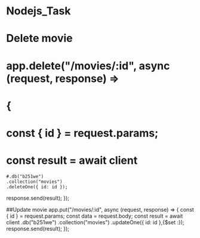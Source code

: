 # Nodejs_Task

# Delete movie
# app.delete("/movies/:id", async (request, response) => 
# {
  # const { id } = request.params;
  # const result = await client
    #.db("b251we")
    .collection("movies")
    .deleteOne({ id: id });
  response.send(result);
});

##Update movie
app.put("/movies/:id", async (request, response) => {
  const { id } = request.params;
  const data = request.body;
  const result = await client
    .db("b251we")
    .collection("movies")
    .updateOne({ id: id },{$set :});
  response.send(result);
});


